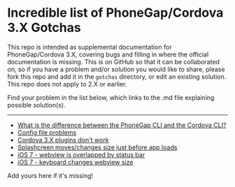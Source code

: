 Incredible list of PhoneGap/Cordova 3.X Gotchas
===

This repo is intended as supplemental documentation for PhoneGap/Cordova 3.X, covering bugs and filling in where the official documentation is missing. This is on GitHub so that it can be collaborated on, so if you have a problem and/or solution you would like to share, please fork this repo and add it in the `gotchas` directory, or edit an existing solution. This repo does not apply to 2.X or earlier. 

Find your problem in the list below, which links to the .md file explaining possible solution(s).

***

- [What is the difference between the PhoneGap CLI and the Cordova CLI?](gotchas/phonegap-vs-cordova.md)
- [Config file problems](gotchas/config-file-problems.md)
- [Cordova 3.X plugins don't work](gotchas/plugins-dont-work.md)
- [Splashcreen moves/changes size just before app loads](gotchas/splashscreen-jumps.md)
- [iOS 7 - webview is overlapped by status bar](gotchas/app-overlapped-by-status-bar-ios7.md)
- [iOS 7 - keyboard changes webview size](ios-keyboard-changes-webview-size.md)

Add yours here if it's missing!
